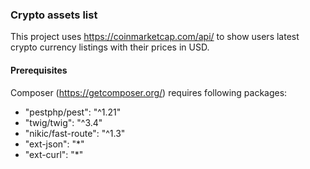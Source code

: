 ### Crypto assets list 

This project uses https://coinmarketcap.com/api/ to show users latest crypto currency listings with their prices in USD.

#### Prerequisites

Composer (https://getcomposer.org/) requires following packages: 
<ul>
<li> "pestphp/pest": "^1.21"</li>
<li> "twig/twig": "^3.4"</li>
<li> "nikic/fast-route": "^1.3"</li>
<li> "ext-json": "*"</li>
<li> "ext-curl": "*"</li>
</ul>
